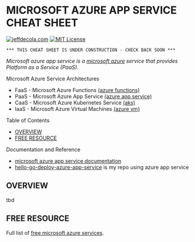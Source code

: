 # MICROSOFT AZURE APP SERVICE CHEAT SHEET

[![jeffdecola.com](https://img.shields.io/badge/website-jeffdecola.com-blue)](https://jeffdecola.com)
[![MIT License](https://img.shields.io/:license-mit-blue.svg)](https://jeffdecola.mit-license.org)

```text
*** THIS CHEAT SHEET IS UNDER CONSTRUCTION - CHECK BACK SOON ***
```

_Microsoft azure app service is a
[microsoft azure](https://github.com/JeffDeCola/my-cheat-sheets/tree/master/software/service-providers/microsoft-azure-cheat-sheet)
service that provides Platform as a Service (PaaS)._

Microsoft Azure Service Architectures

* FaaS - Microsoft Azure Functions
  [(azure functions)](https://github.com/JeffDeCola/my-cheat-sheets/tree/master/software/service-architectures/function-as-a-service/microsoft-azure-functions-cheat-sheet)
* PaaS - Microsoft Azure App Service
  [(azure app service)](https://github.com/JeffDeCola/my-cheat-sheets/tree/master/software/service-architectures/platform-as-a-service/microsoft-azure-app-service-cheat-sheet)
* CaaS - Microsoft Azure Kubernetes Service
  [(aks)](https://github.com/JeffDeCola/my-cheat-sheets/tree/master/software/service-architectures/containers-as-a-service/microsoft-azure-kubernetes-service-cheat-sheet)
* IaaS - Microsoft Azure Virtual Machines
  [(azure vm)](https://github.com/JeffDeCola/my-cheat-sheets/tree/master/software/service-architectures/infrastructure-as-a-service/microsoft-azure-virtual-machines-cheat-sheet)

Table of Contents

* [OVERVIEW](https://github.com/JeffDeCola/my-cheat-sheets/tree/master/software/service-architectures/platform-as-a-service/microsoft-azure-app-service-cheat-sheet#overview)
* [FREE RESOURCE](https://github.com/JeffDeCola/my-cheat-sheets/tree/master/software/service-architectures/platform-as-a-service/microsoft-azure-app-service-cheat-sheet#free-resource)

Documentation and Reference

* [microsoft azure app service documentation](https://docs.microsoft.com/en-us/azure/app-service/)
* [hello-go-deploy-azure-app-service](https://github.com/JeffDeCola/hello-go-deploy-azure-app-service)
  is my repo using azure app service

## OVERVIEW

tbd

## FREE RESOURCE

Full list of [free microsoft azure services](https://azure.microsoft.com/en-us/free/free-account-faq/).
